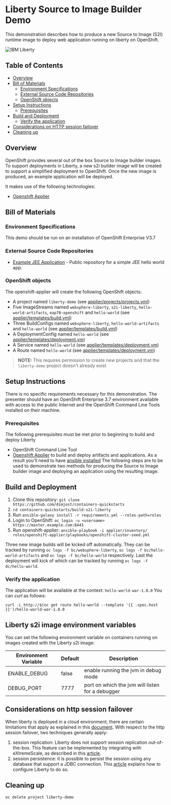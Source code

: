 # Liberty Source to Image Builder Demo

This demonstration describes how to produce a new Source to Image (S2I) runtime image to deploy web application running on liberty on OpenShift.

![IBM Liberty](https://browser-call.wasdev.developer.ibm.com/assets/liberty_logo_transp.png "IBM Liberty")

## Table of Contents

* [Overview](#overview)
* [Bill of Materials](#bill-of-materials)
  * [Environment Specifications](#environment-specifications)
  * [External Source Code Repositories](#external-source-code-repositories)
  * [OpenShift objects](#openshift-objects)
* [Setup Instructions](#setup-instructions)
  * [Prerequisites](#prerequisites)
* [Build and Deployment](#build-and-deployment)
  * [Verify the application](#verify-the-application)
* [Considerations on HTTP session failover](#considerations-on-http-session-failover)
* [Cleaning up](#cleaning-up)


## Overview

OpenShift provides several out of the box Source to Image builder images. To support deployments in Liberty, a new s2i builder image will be created to support a simplified deployment to OpenShift. Once the new image is produced, an example application will be deployed.

It makes use of the following technologies:

* [Openshift Applier](https://github.com/dimjost/openshift-applier)

## Bill of Materials

### Environment Specifications

This demo should be run on an installation of OpenShift Enterprise V3.7

### External Source Code Repositories

* [Example JEE Application](https://github.com/efsavage/hello-world-war) -  Public repository for a simple JEE hello world app.

### OpenShift objects

The openshift-applier will create the following OpenShift objects:
* A project named `liberty-demo` (see [applier/projects/projects.yml](.openshift/templates/projects/projects.yml))
* Five ImageStreams named `websphere-liberty`, `s2i-liberty`, `hello-world-artifacts`, `eap70-openshift` and `hello-world` (see [applier/templates/build.yml](.applier/templates/build.yml))
* Three BuildConfigs named `websphere-liberty`, `hello-world-artifacts` and `hello-world` (see [applier/templates/build.yml](.applier/templates/build.yml))
* A DeploymentConfig named `hello-world` (see [applier/templates/deployment.ym](.applier/templates/deployment.yml))
* A Service named `hello-world` (see [applier/templates/deployment.ym](.applier/templates/deployment.yml))
* A Route named `hello-world` (see [applier/templates/deployment.ym](.applier/templates/deployment.yml))

>**NOTE:** This requires permission to create new projects and that the `liberty-demo` project doesn't already exist

## Setup Instructions

There is no specific requirements necessary for this demonstration. The presenter should have an OpenShift Enterprise 3.7 environment available with access to the public Internet and the OpenShift Command Line Tools installed on their machine.

### Prerequisites

The following prerequisites must be met prior to beginning to build and deploy Liberty

* OpenShift Command Line Tool
* [Openshift Applier](https://github.com/dimjost/openshift-applier) to build and deploy artifacts and applications. As a result you'll need to have [ansible installed](http://docs.ansible.com/ansible/latest/intro_installation.html)
The following steps are to be used to demonstrate two methods for producing the Source to Image builder image and deploying an application using the resulting image.

## Build and Deployment

1. Clone this repository: `git clone https://github.com/dimjost/containers-quickstarts`
2. `cd containers-quickstarts/build-s2i-liberty`
3. Run `ansible-galaxy install -r requirements.yml --roles-path=roles`
4. Login to OpenShift: `oc login -u <username> https://master.example.com:8443`
5. Run openshift-applier: `ansible-playbook -i applier/inventory/ roles/openshift-applier/playbooks/openshift-cluster-seed.yml`

Three new image builds will be kicked off automatically. They can be tracked by running `oc logs -f bc/websphere-liberty`, `oc logs -f bc/hello-world-artifacts` and `oc logs -f bc/hello-world` respectively.
Last the deployment will kick of which can be tracked by running `oc logs -f dc/hello-world`.

### Verify the application

The application will be available at the context: `hello-world-war-1.0.0`
You can *curl* as follows:
```
curl -L http://$(oc get route hello-world --template '{{ .spec.host }}')/hello-world-war-1.0.0
```

## Liberty s2i image environment variables

You can set the following environment variable on containers running on images created with the Liberty s2i image:

| Environment Variable | Default | Description |
|----------------------|---------|-------------|
| ENABLE_DEBUG         | false   | enable running the jvm in debug mode |
| DEBUG_PORT           | 7777    | port on which the jvm will listen for a debugger |


## Considerations on http session failover

When liberty is deployed in a cloud environment, there are certain limitations that apply as explained in this [document](http://www.ibm.com/support/knowledgecenter/en/SSD28V_8.5.5/com.ibm.websphere.wlp.core.doc/ae/cwlp_paas_restrict.html).
With respect to the http session failover, two techniques generally apply:

1. session replication: Liberty does not support session replication out-of-the-box. This feature can be implemented by integrating with eXtremeScale, as described in this [article](http://www.ibm.com/support/knowledgecenter/SSTVLU_8.6.0/com.ibm.websphere.extremescale.doc/cxshttpsession.html?view=embed).  
2. session persistence: it is possible to persist the session using any database that support a JDBC connection. This [article](http://www.ibm.com/support/knowledgecenter/en/SSD28V_8.5.5/com.ibm.websphere.base.doc/ae/tprs_cnfp.html) explains how to configure Liberty to do so.

## Cleaning up
```
oc delete project liberty-demo
```
